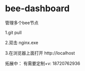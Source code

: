 # bee-dashboard
管理多个bee节点


1.git pull 

2.双击 nginx.exe

3.在浏览器上面打开 http://localhost




拓展中： 有需要定制+v: 18720762936



